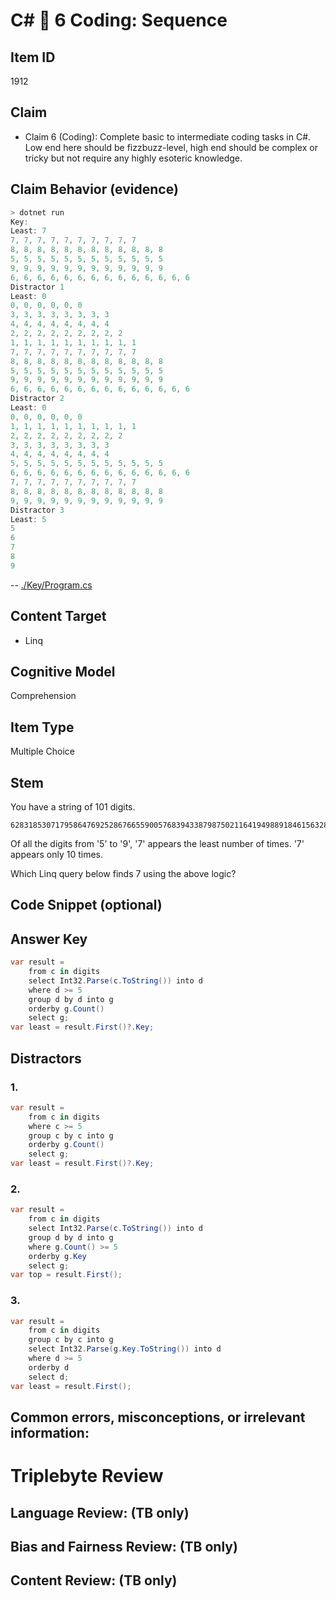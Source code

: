# C# 🎵 6 Coding: Sequence


## Item ID
1912

## Claim
-   Claim 6 (Coding): Complete basic to intermediate coding tasks in C#. Low end here should be fizzbuzz-level, high end should be complex or tricky but not require any highly esoteric knowledge.


## Claim Behavior (evidence)
```csharp
> dotnet run
Key:
Least: 7
7, 7, 7, 7, 7, 7, 7, 7, 7, 7
8, 8, 8, 8, 8, 8, 8, 8, 8, 8, 8, 8
5, 5, 5, 5, 5, 5, 5, 5, 5, 5, 5, 5
9, 9, 9, 9, 9, 9, 9, 9, 9, 9, 9, 9
6, 6, 6, 6, 6, 6, 6, 6, 6, 6, 6, 6, 6, 6
Distractor 1
Least: 0
0, 0, 0, 0, 0, 0
3, 3, 3, 3, 3, 3, 3, 3
4, 4, 4, 4, 4, 4, 4, 4
2, 2, 2, 2, 2, 2, 2, 2, 2
1, 1, 1, 1, 1, 1, 1, 1, 1, 1
7, 7, 7, 7, 7, 7, 7, 7, 7, 7
8, 8, 8, 8, 8, 8, 8, 8, 8, 8, 8, 8
5, 5, 5, 5, 5, 5, 5, 5, 5, 5, 5, 5
9, 9, 9, 9, 9, 9, 9, 9, 9, 9, 9, 9
6, 6, 6, 6, 6, 6, 6, 6, 6, 6, 6, 6, 6, 6
Distractor 2
Least: 0
0, 0, 0, 0, 0, 0
1, 1, 1, 1, 1, 1, 1, 1, 1, 1
2, 2, 2, 2, 2, 2, 2, 2, 2
3, 3, 3, 3, 3, 3, 3, 3
4, 4, 4, 4, 4, 4, 4, 4
5, 5, 5, 5, 5, 5, 5, 5, 5, 5, 5, 5
6, 6, 6, 6, 6, 6, 6, 6, 6, 6, 6, 6, 6, 6
7, 7, 7, 7, 7, 7, 7, 7, 7, 7
8, 8, 8, 8, 8, 8, 8, 8, 8, 8, 8, 8
9, 9, 9, 9, 9, 9, 9, 9, 9, 9, 9, 9
Distractor 3
Least: 5
5
6
7
8
9
```
-- [./Key/Program.cs](./Key/Program.cs)


## Content Target
* Linq


## Cognitive Model
Comprehension


## Item Type
Multiple Choice


## Stem
You have a string of 101 digits.
```
62831853071795864769252867665590057683943387987502116419498891846156328125724179972560696506842341359
```
Of all the digits from '5' to '9', '7' appears the least number of times.  '7' appears only 10 times.

Which Linq query below finds 7 using the above logic?



## Code Snippet (optional)



## Answer Key
```csharp
var result =
    from c in digits
    select Int32.Parse(c.ToString()) into d
    where d >= 5
    group d by d into g
    orderby g.Count()
    select g;
var least = result.First()?.Key;
```


## Distractors
### 1.
```csharp
var result =
    from c in digits
    where c >= 5
    group c by c into g
    orderby g.Count()
    select g;
var least = result.First()?.Key;
```


### 2.
```csharp
var result =
    from c in digits
    select Int32.Parse(c.ToString()) into d
    group d by d into g
    where g.Count() >= 5
    orderby g.Key
    select g;
var top = result.First();
```


### 3.
```csharp
var result =
    from c in digits
    group c by c into g
    select Int32.Parse(g.Key.ToString()) into d
    where d >= 5
    orderby d
    select d;
var least = result.First();
```


## Common errors, misconceptions, or irrelevant information:


# Triplebyte Review


## Language Review: (TB only)


## Bias and Fairness Review: (TB only)


## Content Review: (TB only)

